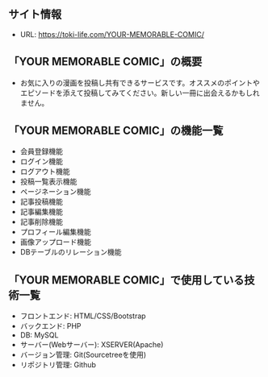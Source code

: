 ## サイト情報
- URL: https://toki-life.com/YOUR-MEMORABLE-COMIC/

## 「YOUR MEMORABLE COMIC」の概要
- お気に入りの漫画を投稿し共有できるサービスです。オススメのポイントやエピソードを添えて投稿してみてください。新しい一冊に出会えるかもしれません。

## 「YOUR MEMORABLE COMIC」の機能一覧
- 会員登録機能
- ログイン機能
- ログアウト機能
- 投稿一覧表示機能
- ページネーション機能
- 記事投稿機能
- 記事編集機能
- 記事削除機能
- プロフィール編集機能
- 画像アップロード機能
- DBテーブルのリレーション機能

## 「YOUR MEMORABLE COMIC」で使用している技術一覧
- フロントエンド: HTML/CSS/Bootstrap
- バックエンド: PHP
- DB: MySQL
- サーバー(Webサーバー): XSERVER(Apache)
- バージョン管理: Git(Sourcetreeを使用)
- リポジトリ管理: Github
